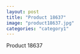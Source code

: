 ```yaml
---
layout: post
title: "Product 18637"
image: "product18637.jpg"
categories: "category1"
---
```

Product 18637
